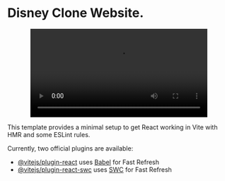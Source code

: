# Disney Clone Website.

<div align="center">
  <video src="https://github.com/minhaaj-t/ReactJs-DisneyClone/assets/72432356/5daedb67-ef71-4ac3-936d-84758cd169eb" width="400" />
</div>





This template provides a minimal setup to get React working in Vite with HMR and some ESLint rules.

Currently, two official plugins are available:

- [@vitejs/plugin-react](https://github.com/vitejs/vite-plugin-react/blob/main/packages/plugin-react/README.md) uses [Babel](https://babeljs.io/) for Fast Refresh
- [@vitejs/plugin-react-swc](https://github.com/vitejs/vite-plugin-react-swc) uses [SWC](https://swc.rs/) for Fast Refresh

